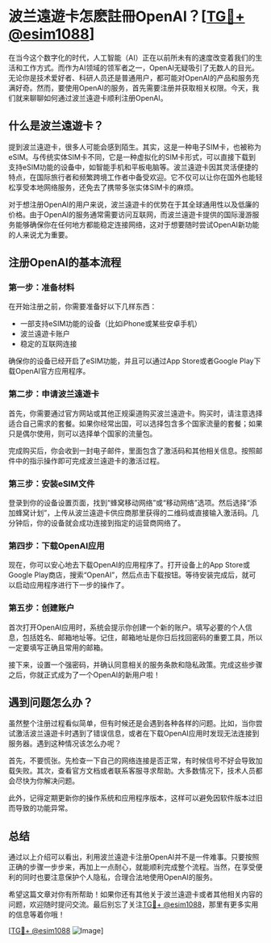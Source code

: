 # 波兰遠遊卡怎麽註冊OpenAI？[[TG💪+ @esim1088](https://t.me/s/esim1088)]

在当今这个数字化的时代，人工智能（AI）正在以前所未有的速度改变着我们的生活和工作方式。而作为AI领域的领军者之一，OpenAI无疑吸引了无数人的目光。无论你是技术爱好者、科研人员还是普通用户，都可能对OpenAI的产品和服务充满好奇。然而，要使用OpenAI的服务，首先需要注册并获取相关权限。今天，我们就来聊聊如何通过波兰遠遊卡顺利注册OpenAI。

## 什么是波兰遠遊卡？

提到波兰遠遊卡，很多人可能会感到陌生。其实，这是一种电子SIM卡，也被称为eSIM。与传统实体SIM卡不同，它是一种虚拟化的SIM卡形式，可以直接下载到支持eSIM功能的设备中，如智能手机和平板电脑等。波兰遠遊卡因其灵活便捷的特点，在国际旅行者和频繁跨境工作者中备受欢迎。它不仅可以让你在国外也能轻松享受本地网络服务，还免去了携带多张实体SIM卡的麻烦。

对于想注册OpenAI的用户来说，波兰遠遊卡的优势在于其全球通用性以及低廉的价格。由于OpenAI的服务通常需要访问互联网，而波兰遠遊卡提供的国际漫游服务能够确保你在任何地方都能稳定连接网络，这对于想要随时尝试OpenAI新功能的人来说尤为重要。

## 注册OpenAI的基本流程

### 第一步：准备材料

在开始注册之前，你需要准备好以下几样东西：

- 一部支持eSIM功能的设备（比如iPhone或某些安卓手机）
- 波兰遠遊卡账户
- 稳定的互联网连接

确保你的设备已经开启了eSIM功能，并且可以通过App Store或者Google Play下载OpenAI官方应用程序。

### 第二步：申请波兰遠遊卡

首先，你需要通过官方网站或其他正规渠道购买波兰遠遊卡。购买时，请注意选择适合自己需求的套餐。如果你经常出国，可以选择包含多个国家流量的套餐；如果只是偶尔使用，则可以选择单个国家的流量包。

完成购买后，你会收到一封电子邮件，里面包含了激活码和其他相关信息。按照邮件中的指示操作即可完成波兰遠遊卡的激活过程。

### 第三步：安装eSIM文件

登录到你的设备设置页面，找到“蜂窝移动网络”或“移动网络”选项。然后选择“添加蜂窝计划”，上传从波兰遠遊卡供应商那里获得的二维码或直接输入激活码。几分钟后，你的设备就会成功连接到指定的运营商网络了。

### 第四步：下载OpenAI应用

现在，你可以安心地去下载OpenAI的应用程序了。打开设备上的App Store或Google Play商店，搜索“OpenAI”，然后点击下载按钮。等待安装完成后，就可以启动应用程序进行下一步的操作了。

### 第五步：创建账户

首次打开OpenAI应用时，系统会提示你创建一个新的账户。填写必要的个人信息，包括姓名、邮箱地址等。记住，邮箱地址是你日后找回密码的重要工具，所以一定要填写正确且常用的邮箱。

接下来，设置一个强密码，并确认同意相关的服务条款和隐私政策。完成这些步骤之后，你就正式成为了一个OpenAI的新用户啦！

## 遇到问题怎么办？

虽然整个注册过程看似简单，但有时候还是会遇到各种各样的问题。比如，当你尝试激活波兰遠遊卡时遇到了错误信息，或者在下载OpenAI应用时发现无法连接到服务器。遇到这种情况该怎么办呢？

首先，不要慌张。先检查一下自己的网络连接是否正常，有时候信号不好会导致加载失败。其次，查看官方文档或者联系客服寻求帮助。大多数情况下，技术人员都会尽快为你解决问题。

此外，记得定期更新你的操作系统和应用程序版本，这样可以避免因软件版本过旧而导致的功能异常。

## 总结

通过以上介绍可以看出，利用波兰遠遊卡注册OpenAI并不是一件难事。只要按照正确的步骤一步步来，再加上一点耐心，就能顺利完成整个流程。当然，在享受便利的同时也要注意保护个人隐私，合理合法地使用OpenAI的服务。

希望这篇文章对你有所帮助！如果你还有其他关于波兰遠遊卡或者其他相关内容的问题，欢迎随时提问交流。最后别忘了关注[TG💪+ @esim1088](https://t.me/s/esim1088)，那里有更多实用的信息等着你哦！

[[TG💪+ @esim1088](https://t.me/s/esim1088) ![Image](https://i.postimg.cc/4NQfJmqS/Snipaste-2025-05-13-00-14-12.png)]